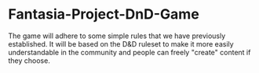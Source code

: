 # Fantasia-Project-DnD-Game
The game will adhere to some simple rules that we have previously established. It will be based on the D&amp;D ruleset to make it more easily understandable in the community and people can freely "create" content if they choose.
